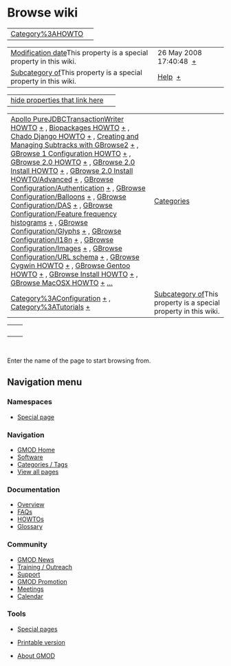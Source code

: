 



<span id="top"></span>




# <span dir="auto">Browse wiki</span>






|                                                         |     |
|---------------------------------------------------------|-----|
| [Category%3AHOWTO](/wiki/Category%3AHOWTO "Category%3AHOWTO") |     |

|  |  |
|----|----|
| <span class="smw-highlighter" data-type="1" state="inline" data-title="Property"><span class="smwbuiltin">[Modification date](/wiki/Property:Modification_date "Property:Modification date")</span><span class="smwttcontent">This property is a special property in this wiki.</span></span> | <span class="smwb-value">26 May 2008 17:40:48  <span class="smwsearch">[+](/wiki/Special%3ASearchByProperty/Modification-20date/26-20May-202008-2017:40:48 "Special%3ASearchByProperty/Modification-20date/26-20May-202008-2017:40:48")</span></span> |
| <span class="smw-highlighter" data-type="1" state="inline" data-title="Property"><span class="smwbuiltin">[Subcategory of](/wiki/Property:Subcategory_of "Property:Subcategory of")</span><span class="smwttcontent">This property is a special property in this wiki.</span></span> | <span class="smwb-value">[Help](/wiki/Category%3AHelp "Category%3AHelp")  <span class="smwsearch">[+](/wiki/Special%3ASearchByProperty/Subcategory-20of/Help "Special%3ASearchByProperty/Subcategory-20of/Help")</span></span> |

<span id="smw_browse_incoming"></span>

|  |  |
|----|----|
| [hide properties that link here](/mediawiki/index.php?title=Special:Browse&offset=0&dir=out&article=Category%3AHOWTO)  |  |

|  |  |
|----|----|
| <span class="smwb-ivalue">[Apollo PureJDBCTransactionWriter HOWTO](/wiki/Apollo_PureJDBCTransactionWriter_HOWTO "Apollo PureJDBCTransactionWriter HOWTO") <span class="smwbrowse">[+](/wiki/Special%3ABrowse/Apollo-20PureJDBCTransactionWriter-20HOWTO "Special%3ABrowse/Apollo-20PureJDBCTransactionWriter-20HOWTO")</span></span> , <span class="smwb-ivalue">[Biopackages HOWTO](/wiki/Biopackages_HOWTO "Biopackages HOWTO") <span class="smwbrowse">[+](/wiki/Special%3ABrowse/Biopackages-20HOWTO "Special%3ABrowse/Biopackages-20HOWTO")</span></span> , <span class="smwb-ivalue">[Chado Django HOWTO](/wiki/Chado_Django_HOWTO "Chado Django HOWTO") <span class="smwbrowse">[+](/wiki/Special%3ABrowse/Chado-20Django-20HOWTO "Special%3ABrowse/Chado-20Django-20HOWTO")</span></span> , <span class="smwb-ivalue">[Creating and Managing Subtracks with GBrowse2](/wiki/Creating_and_Managing_Subtracks_with_GBrowse2 "Creating and Managing Subtracks with GBrowse2") <span class="smwbrowse">[+](/wiki/Special%3ABrowse/Creating-20and-20Managing-20Subtracks-20with-20GBrowse2 "Special%3ABrowse/Creating-20and-20Managing-20Subtracks-20with-20GBrowse2")</span></span> , <span class="smwb-ivalue">[GBrowse 1 Configuration HOWTO](/wiki/GBrowse_1_Configuration_HOWTO "GBrowse 1 Configuration HOWTO") <span class="smwbrowse">[+](/wiki/Special%3ABrowse/GBrowse-201-20Configuration-20HOWTO "Special%3ABrowse/GBrowse-201-20Configuration-20HOWTO")</span></span> , <span class="smwb-ivalue">[GBrowse 2.0 HOWTO](/wiki/GBrowse_2.0_HOWTO "GBrowse 2.0 HOWTO") <span class="smwbrowse">[+](/wiki/Special%3ABrowse/GBrowse-202.0-20HOWTO "Special%3ABrowse/GBrowse-202.0-20HOWTO")</span></span> , <span class="smwb-ivalue">[GBrowse 2.0 Install HOWTO](/wiki/GBrowse_2.0_Install_HOWTO "GBrowse 2.0 Install HOWTO") <span class="smwbrowse">[+](/wiki/Special%3ABrowse/GBrowse-202.0-20Install-20HOWTO "Special%3ABrowse/GBrowse-202.0-20Install-20HOWTO")</span></span> , <span class="smwb-ivalue">[GBrowse 2.0 Install HOWTO/Advanced](/wiki/GBrowse_2.0_Install_HOWTO/Advanced "GBrowse 2.0 Install HOWTO/Advanced") <span class="smwbrowse">[+](/wiki/Special%3ABrowse/GBrowse-202.0-20Install-20HOWTO-2FAdvanced "Special%3ABrowse/GBrowse-202.0-20Install-20HOWTO-2FAdvanced")</span></span> , <span class="smwb-ivalue">[GBrowse Configuration/Authentication](/wiki/GBrowse_Configuration/Authentication "GBrowse Configuration/Authentication") <span class="smwbrowse">[+](/wiki/Special%3ABrowse/GBrowse-20Configuration-2FAuthentication "Special%3ABrowse/GBrowse-20Configuration-2FAuthentication")</span></span> , <span class="smwb-ivalue">[GBrowse Configuration/Balloons](/wiki/GBrowse_Configuration/Balloons "GBrowse Configuration/Balloons") <span class="smwbrowse">[+](/wiki/Special%3ABrowse/GBrowse-20Configuration-2FBalloons "Special%3ABrowse/GBrowse-20Configuration-2FBalloons")</span></span> , <span class="smwb-ivalue">[GBrowse Configuration/DAS](/wiki/GBrowse_Configuration/DAS "GBrowse Configuration/DAS") <span class="smwbrowse">[+](/wiki/Special%3ABrowse/GBrowse-20Configuration-2FDAS "Special%3ABrowse/GBrowse-20Configuration-2FDAS")</span></span> , <span class="smwb-ivalue">[GBrowse Configuration/Feature frequency histograms](/wiki/GBrowse_Configuration/Feature_frequency_histograms "GBrowse Configuration/Feature frequency histograms") <span class="smwbrowse">[+](/wiki/Special%3ABrowse/GBrowse-20Configuration-2FFeature-20frequency-20histograms "Special%3ABrowse/GBrowse-20Configuration-2FFeature-20frequency-20histograms")</span></span> , <span class="smwb-ivalue">[GBrowse Configuration/Glyphs](/wiki/GBrowse_Configuration/Glyphs "GBrowse Configuration/Glyphs") <span class="smwbrowse">[+](/wiki/Special%3ABrowse/GBrowse-20Configuration-2FGlyphs "Special%3ABrowse/GBrowse-20Configuration-2FGlyphs")</span></span> , <span class="smwb-ivalue">[GBrowse Configuration/I18n](/wiki/GBrowse_Configuration/I18n "GBrowse Configuration/I18n") <span class="smwbrowse">[+](/wiki/Special%3ABrowse/GBrowse-20Configuration-2FI18n "Special%3ABrowse/GBrowse-20Configuration-2FI18n")</span></span> , <span class="smwb-ivalue">[GBrowse Configuration/Images](/wiki/GBrowse_Configuration/Images "GBrowse Configuration/Images") <span class="smwbrowse">[+](/wiki/Special%3ABrowse/GBrowse-20Configuration-2FImages "Special%3ABrowse/GBrowse-20Configuration-2FImages")</span></span> , <span class="smwb-ivalue">[GBrowse Configuration/URL schema](/wiki/GBrowse_Configuration/URL_schema "GBrowse Configuration/URL schema") <span class="smwbrowse">[+](/wiki/Special%3ABrowse/GBrowse-20Configuration-2FURL-20schema "Special%3ABrowse/GBrowse-20Configuration-2FURL-20schema")</span></span> , <span class="smwb-ivalue">[GBrowse Cygwin HOWTO](/wiki/GBrowse_Cygwin_HOWTO "GBrowse Cygwin HOWTO") <span class="smwbrowse">[+](/wiki/Special%3ABrowse/GBrowse-20Cygwin-20HOWTO "Special%3ABrowse/GBrowse-20Cygwin-20HOWTO")</span></span> , <span class="smwb-ivalue">[GBrowse Gentoo HOWTO](/wiki/GBrowse_Gentoo_HOWTO "GBrowse Gentoo HOWTO") <span class="smwbrowse">[+](/wiki/Special%3ABrowse/GBrowse-20Gentoo-20HOWTO "Special%3ABrowse/GBrowse-20Gentoo-20HOWTO")</span></span> , <span class="smwb-ivalue">[GBrowse Install HOWTO](/wiki/GBrowse_Install_HOWTO "GBrowse Install HOWTO") <span class="smwbrowse">[+](/wiki/Special%3ABrowse/GBrowse-20Install-20HOWTO "Special%3ABrowse/GBrowse-20Install-20HOWTO")</span></span> , <span class="smwb-ivalue">[GBrowse MacOSX HOWTO](/wiki/GBrowse_MacOSX_HOWTO "GBrowse MacOSX HOWTO") <span class="smwbrowse">[+](/wiki/Special%3ABrowse/GBrowse-20MacOSX-20HOWTO "Special%3ABrowse/GBrowse-20MacOSX-20HOWTO")</span></span> […](/mediawiki/index.php?title=Special%3ASearchByProperty&property=&value=Category%3AHOWTO) | [Categories](/wiki/Special%3ACategories "Special%3ACategories") |
| <span class="smwb-ivalue">[Category%3AConfiguration](/wiki/Category%3AConfiguration "Category%3AConfiguration") <span class="smwbrowse">[+](/wiki/Special%3ABrowse/Category%3AConfiguration "Special%3ABrowse/Category%3AConfiguration")</span></span> , <span class="smwb-ivalue">[Category%3ATutorials](/wiki/Category%3ATutorials "Category%3ATutorials") <span class="smwbrowse">[+](/wiki/Special%3ABrowse/Category%3ATutorials "Special%3ABrowse/Category%3ATutorials")</span></span> | <span class="smw-highlighter" data-type="1" state="inline" data-title="Property"><span class="smwbuiltin">[Subcategory of](/wiki/Property:Subcategory_of "Property:Subcategory of")</span><span class="smwttcontent">This property is a special property in this wiki.</span></span> |

|     |     |
|-----|-----|
|     |     |

 

Enter the name of the page to start browsing from.  








## Navigation menu



### Namespaces

- <span id="ca-nstab-special">[Special
  page](/wiki/Special%3ABrowse/Category%3AHOWTO "This is a special page, you cannot edit the page itself")</span>


### 






### Navigation



- <span id="n-GMOD-Home">[GMOD Home](/wiki/Main_Page)</span>
- <span id="n-Software">[Software](/wiki/GMOD_Components)</span>
- <span id="n-Categories-.2F-Tags">[Categories /
  Tags](/wiki/Categories)</span>
- <span id="n-View-all-pages">[View all
  pages](/wiki/Special:AllPages)</span>




### Documentation



- <span id="n-Overview">[Overview](/wiki/Overview)</span>
- <span id="n-FAQs">[FAQs](/wiki/Category%3AFAQ)</span>
- <span id="n-HOWTOs">[HOWTOs](/wiki/Category%3AHOWTO)</span>
- <span id="n-Glossary">[Glossary](/wiki/Glossary)</span>




### Community



- <span id="n-GMOD-News">[GMOD News](/wiki/GMOD_News)</span>
- <span id="n-Training-.2F-Outreach">[Training /
  Outreach](/wiki/Training_and_Outreach)</span>
- <span id="n-Support">[Support](/wiki/Support)</span>
- <span id="n-GMOD-Promotion">[GMOD
  Promotion](/wiki/GMOD_Promotion)</span>
- <span id="n-Meetings">[Meetings](/wiki/Meetings)</span>
- <span id="n-Calendar">[Calendar](/wiki/Calendar)</span>




### Tools



- <span id="t-specialpages"><a href="/wiki/Special%3ASpecialPages" accesskey="q"
  title="A list of all special pages [q]">Special pages</a></span>
- <span id="t-print"><a
  href="/mediawiki/index.php?title=Special%3ABrowse/Category%3AHOWTO&amp;printable=yes"
  rel="alternate" accesskey="p"
  title="Printable version of this page [p]">Printable version</a></span>





- <span id="footer-places-about">[About
  GMOD](/wiki/GMOD%3AAbout "GMOD%3AAbout")</span>

<!-- -->




